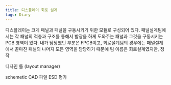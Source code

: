 ```yaml
---
title: 디스플레이 회로 설계
tags: Diary
---
```


디스플레이는 크게 패널과 패널을 구동시키기 위한 모듈로 구성되어 있다. 패널설계팀에서는 각 패널의 적층과 구조를 통해서 발광을 하게 도와주는 패널과 그것을 구동시키는 PCB 영역이 있다. 내가 담당했던 부분은 FPCB이고, 회로설계팀의 경우에는 패널설계에서 끝마친 패널의 나머지 모든 영역을 담당하기 때문에 팀 이름은 회로설계였지만, 정작 

디자인 룰 (layout manager)

schemetic
CAD 파일
ESD 평가 

